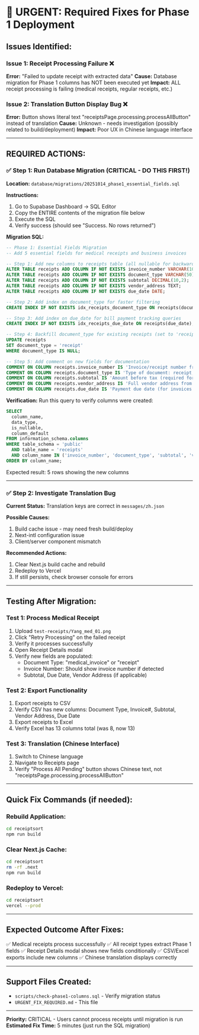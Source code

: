 # 🚨 URGENT: Required Fixes for Phase 1 Deployment

## Issues Identified:

### Issue 1: Receipt Processing Failure ❌
**Error:** "Failed to update receipt with extracted data"
**Cause:** Database migration for Phase 1 columns has NOT been executed yet
**Impact:** ALL receipt processing is failing (medical receipts, regular receipts, etc.)

### Issue 2: Translation Button Display Bug ❌
**Error:** Button shows literal text "receiptsPage.processing.processAllButton" instead of translation
**Cause:** Unknown - needs investigation (possibly related to build/deployment)
**Impact:** Poor UX in Chinese language interface

---

## REQUIRED ACTIONS:

### ✅ Step 1: Run Database Migration (CRITICAL - DO THIS FIRST!)

**Location:** `database/migrations/20251014_phase1_essential_fields.sql`

**Instructions:**
1. Go to Supabase Dashboard → SQL Editor
2. Copy the ENTIRE contents of the migration file below
3. Execute the SQL
4. Verify success (should see "Success. No rows returned")

**Migration SQL:**
```sql
-- Phase 1: Essential Fields Migration
-- Add 5 essential fields for medical receipts and business invoices

-- Step 1: Add new columns to receipts table (all nullable for backward compatibility)
ALTER TABLE receipts ADD COLUMN IF NOT EXISTS invoice_number VARCHAR(100);
ALTER TABLE receipts ADD COLUMN IF NOT EXISTS document_type VARCHAR(50) DEFAULT 'receipt';
ALTER TABLE receipts ADD COLUMN IF NOT EXISTS subtotal DECIMAL(10,2);
ALTER TABLE receipts ADD COLUMN IF NOT EXISTS vendor_address TEXT;
ALTER TABLE receipts ADD COLUMN IF NOT EXISTS due_date DATE;

-- Step 2: Add index on document_type for faster filtering
CREATE INDEX IF NOT EXISTS idx_receipts_document_type ON receipts(document_type);

-- Step 3: Add index on due_date for bill payment tracking queries
CREATE INDEX IF NOT EXISTS idx_receipts_due_date ON receipts(due_date);

-- Step 4: Backfill document_type for existing receipts (set to 'receipt')
UPDATE receipts
SET document_type = 'receipt'
WHERE document_type IS NULL;

-- Step 5: Add comment on new fields for documentation
COMMENT ON COLUMN receipts.invoice_number IS 'Invoice/receipt number from the document (critical for medical insurance reimbursement)';
COMMENT ON COLUMN receipts.document_type IS 'Type of document: receipt, invoice, medical_invoice, bill (auto-detected by AI)';
COMMENT ON COLUMN receipts.subtotal IS 'Amount before tax (required for accounting integration)';
COMMENT ON COLUMN receipts.vendor_address IS 'Full vendor address from the document';
COMMENT ON COLUMN receipts.due_date IS 'Payment due date (for invoices and bills)';
```

**Verification:**
Run this query to verify columns were created:
```sql
SELECT
  column_name,
  data_type,
  is_nullable,
  column_default
FROM information_schema.columns
WHERE table_schema = 'public'
  AND table_name = 'receipts'
  AND column_name IN ('invoice_number', 'document_type', 'subtotal', 'vendor_address', 'due_date')
ORDER BY column_name;
```

Expected result: 5 rows showing the new columns

---

### ✅ Step 2: Investigate Translation Bug

**Current Status:** Translation keys are correct in `messages/zh.json`

**Possible Causes:**
1. Build cache issue - may need fresh build/deploy
2. Next-intl configuration issue
3. Client/server component mismatch

**Recommended Actions:**
1. Clear Next.js build cache and rebuild
2. Redeploy to Vercel
3. If still persists, check browser console for errors

---

## Testing After Migration:

### Test 1: Process Medical Receipt
1. Upload `test-receipts/Yang_med_01.png`
2. Click "Retry Processing" on the failed receipt
3. Verify it processes successfully
4. Open Receipt Details modal
5. Verify new fields are populated:
   - Document Type: "medical_invoice" or "receipt"
   - Invoice Number: Should show invoice number if detected
   - Subtotal, Due Date, Vendor Address (if applicable)

### Test 2: Export Functionality
1. Export receipts to CSV
2. Verify CSV has new columns: Document Type, Invoice#, Subtotal, Vendor Address, Due Date
3. Export receipts to Excel
4. Verify Excel has 13 columns total (was 8, now 13)

### Test 3: Translation (Chinese Interface)
1. Switch to Chinese language
2. Navigate to Receipts page
3. Verify "Process All Pending" button shows Chinese text, not "receiptsPage.processing.processAllButton"

---

## Quick Fix Commands (if needed):

### Rebuild Application:
```bash
cd receiptsort
npm run build
```

### Clear Next.js Cache:
```bash
cd receiptsort
rm -rf .next
npm run build
```

### Redeploy to Vercel:
```bash
cd receiptsort
vercel --prod
```

---

## Expected Outcome After Fixes:

✅ Medical receipts process successfully
✅ All receipt types extract Phase 1 fields
✅ Receipt Details modal shows new fields conditionally
✅ CSV/Excel exports include new columns
✅ Chinese translation displays correctly

---

## Support Files Created:

- `scripts/check-phase1-columns.sql` - Verify migration status
- `URGENT_FIX_REQUIRED.md` - This file

---

**Priority:** CRITICAL - Users cannot process receipts until migration is run
**Estimated Fix Time:** 5 minutes (just run the SQL migration)
